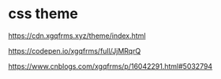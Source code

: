 # css theme


https://cdn.xgqfrms.xyz/theme/index.html


https://codepen.io/xgqfrms/full/JjMRqrQ


https://www.cnblogs.com/xgqfrms/p/16042291.html#5032794
